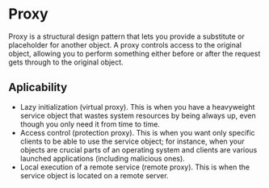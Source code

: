 # Proxy

Proxy is a structural design pattern that lets you provide a substitute or placeholder for another object. 
A proxy controls access to the original object, allowing you to perform something either before or after the request gets through to the original object.

## Aplicability
- Lazy initialization (virtual proxy). This is when you have a heavyweight service object that wastes system resources by being always up, even though you only need it from time to time.
- Access control (protection proxy). This is when you want only specific clients to be able to use the service object; for instance, when your objects are crucial parts of an operating system and clients are various launched applications (including malicious ones).
- Local execution of a remote service (remote proxy). This is when the service object is located on a remote server.